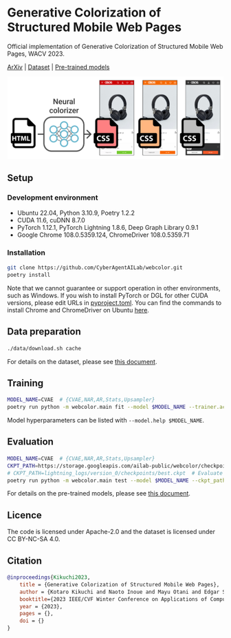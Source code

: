 # Generative Colorization of Structured Mobile Web Pages

Official implementation of Generative Colorization of Structured Mobile Web Pages, WACV 2023.

[ArXiv](https://arxiv.org/abs/2212.11541) | [Dataset](docs/dataset.md) | [Pre-trained models](docs/pretrained_models.md)

<p align="center">
  <img src="assets/concept_image.png" width="600px"></img>
</p>

## Setup

### Development environment

-   Ubuntu 22.04, Python 3.10.9, Poetry 1.2.2
-   CUDA 11.6, cuDNN 8.7.0
-   PyTorch 1.12.1, PyTorch Lightning 1.8.6, Deep Graph Library 0.9.1
-   Google Chrome 108.0.5359.124, ChromeDriver 108.0.5359.71

### Installation

```bash
git clone https://github.com/CyberAgentAILab/webcolor.git
poetry install
```

Note that we cannot guarantee or support operation in other environments, such
as Windows. If you wish to install PyTorch or DGL for other CUDA versions,
please edit URLs in [pyproject.toml](pyproject.toml). You can find the commands
to install Chrome and ChromeDriver on Ubuntu [here](docs/install_chrome.md).

## Data preparation

```bash
./data/download.sh cache
```

For details on the dataset, please see [this document](docs/dataset.md).

## Training

```bash
MODEL_NAME=CVAE  # {CVAE,NAR,AR,Stats,Upsampler}
poetry run python -m webcolor.main fit --model $MODEL_NAME --trainer.accelerator gpu --trainer.devices 1
```

Model hyperparameters can be listed with `--model.help $MODEL_NAME`.

## Evaluation

```bash
MODEL_NAME=CVAE  # {CVAE,NAR,AR,Stats,Upsampler}
CKPT_PATH=https://storage.googleapis.com/ailab-public/webcolor/checkpoints/${MODEL_NAME}.ckpt  # Evaluate the pre-trained model
# CKPT_PATH=lightning_logs/version_0/checkpoints/best.ckpt  # Evaluate your own trained model
poetry run python -m webcolor.main test --model $MODEL_NAME --ckpt_path $CKPT_PATH --trainer.default_root_dir /tmp --trainer.accelerator gpu --trainer.devices 1
```

For details on the pre-trained models, please see [this document](docs/pretrained_models.md).

## Licence

The code is licensed under Apache-2.0 and the dataset is licensed under CC BY-NC-SA 4.0.

## Citation

```bibtex
@inproceedings{Kikuchi2023,
    title = {Generative Colorization of Structured Mobile Web Pages},
    author = {Kotaro Kikuchi and Naoto Inoue and Mayu Otani and Edgar Simo-Serra and Kota Yamaguchi},
    booktitle={2023 IEEE/CVF Winter Conference on Applications of Computer Vision (WACV)},
    year = {2023},
    pages = {},
    doi = {}
}
```
